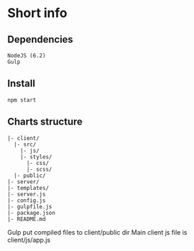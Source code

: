 # Short info

## Dependencies

    NodeJS (6.2)
    Gulp

## Install

    npm start


## Charts structure

    |- client/
      |- src/
        |- js/
        |- styles/
          |- css/
          |- scss/
      |- public/
    |- server/
    |- templates/
    |- server.js
    |- config.js
    |- gulpfile.js
    |- package.json
    |- README.md


Gulp put compiled files to client/public dir
Main client js file is client/js/app.js